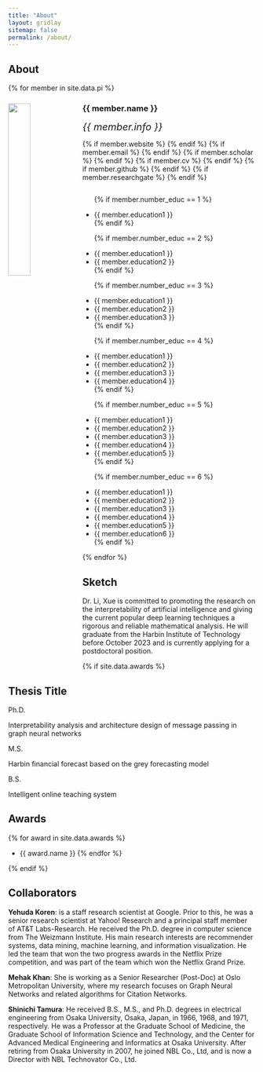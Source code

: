 ```yaml
---
title: "About"
layout: gridlay
sitemap: false
permalink: /about/
---
```


## About 


{% for member in site.data.pi %}

<div class="row">
  <img src="{{ site.url }}{{ site.baseurl }}/images/teampic/{{ member.photo }}" class="img-responsive" width="30%" style="float: left" />
  <h3>{{ member.name }}</h3>
  <i style="font-size:20px">{{ member.info }}</i><br>

  {% if member.website %}<a href="{{ member.website }}" target="_blank"><i class="fa fa-home fa-3x"></i></a> {% endif %}
  {% if member.email %}<a href="mailto:{{ member.email }}" target="_blank"><i class="fa fa-envelope-square fa-3x"></i></a> {% endif %}
  {% if member.scholar %} <a href="{{ member.scholar }}" target="_blank"><i class="ai ai-google-scholar-square ai-3x"></i></a> {% endif %}
  {% if member.cv %} <a href="{{ member.cv }}" target="_blank"><i class="ai ai-cv-square ai-3x"></i></a> {% endif %}
  {% if member.github %} <a href="{{ member.github }}" target="_blank"><i class="fa fa-github-square fa-3x"></i></a> {% endif %}
  {% if member.researchgate %} <a href="{{ member.researchgate }}" target="_blank"><i class="ai ai-researchgate-square ai-3x"></i></a> {% endif %}
  <ul style="overflow: hidden">

  {% if member.number_educ == 1 %}
  <li> {{ member.education1 }} </li>
  {% endif %}

  {% if member.number_educ == 2 %}
  <li> {{ member.education1 }} </li>
  <li> {{ member.education2 }} </li>
  {% endif %}

  {% if member.number_educ == 3 %}
  <li> {{ member.education1 }} </li>
  <li> {{ member.education2 }} </li>
  <li> {{ member.education3 }} </li>
  {% endif %}

  {% if member.number_educ == 4 %}
  <li> {{ member.education1 }} </li>
  <li> {{ member.education2 }} </li>
  <li> {{ member.education3 }} </li>
  <li> {{ member.education4 }} </li>
  {% endif %}

  {% if member.number_educ == 5 %}
  <li> {{ member.education1 }} </li>
  <li> {{ member.education2 }} </li>
  <li> {{ member.education3 }} </li>
  <li> {{ member.education4 }} </li>
  <li> {{ member.education5 }} </li>
  {% endif %}

  {% if member.number_educ == 6 %}
  <li> {{ member.education1 }} </li>
  <li> {{ member.education2 }} </li>
  <li> {{ member.education3 }} </li>
  <li> {{ member.education4 }} </li>
  <li> {{ member.education5 }} </li>
  <li> {{ member.education6 }} </li>
  {% endif %}

  </ul>
</div>

{% endfor %}

## Sketch

Dr. Li, Xue is committed to promoting the research on the interpretability of artificial intelligence and giving the current popular deep learning techniques a rigorous and reliable mathematical analysis. He will graduate from the Harbin Institute of Technology before October 2023 and is currently applying for a postdoctoral position.

{% if site.data.awards %}

## Thesis Title
Ph.D.<br>

 Interpretability analysis and architecture design of message passing in graph neural networks

M.S.<br>

Harbin financial forecast based on the grey forecasting model

B.S. <br>

Intelligent online teaching system

## Awards

{% for award in site.data.awards %}
* {{ award.name }}
{% endfor %}

{% endif %}

## Collaborators

**Yehuda Koren**:  is a staff research scientist at Google. Prior to this, he was a senior research scientist at Yahoo! Research and a principal staff member of AT&T Labs-Research. He received the Ph.D. degree in computer science from The Weizmann Institute. His main research interests are recommender systems, data mining, machine learning, and information visualization. He led the team that won the two progress awards in the Netflix Prize competition, and was part of the team which won the Netflix Grand Prize. 



**Mehak Khan**: She is working as a Senior Researcher (Post-Doc) at Oslo Metropolitan University, where my research focuses on Graph Neural Networks and related algorithms for Citation Networks.



**Shinichi Tamura**: He received B.S., M.S., and Ph.D. degrees in electrical engineering from Osaka University, Osaka, Japan, in 1966, 1968, and 1971, respectively. He was a Professor at the Graduate School of Medicine, the Graduate School of Information Science and Technology, and the Center for Advanced Medical Engineering and Informatics at Osaka University. After retiring from Osaka University in 2007, he joined NBL Co., Ltd, and is now a Director with NBL Technovator Co., Ltd.







